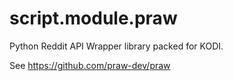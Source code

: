 script.module.praw
======================

Python Reddit API Wrapper library packed for KODI.

See https://github.com/praw-dev/praw
